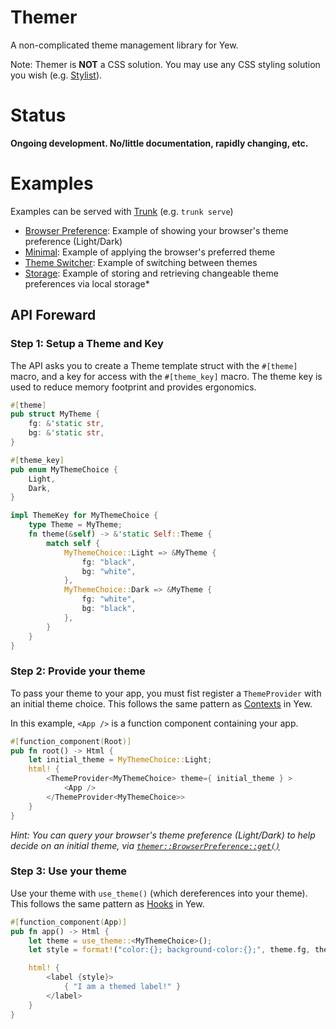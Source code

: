 # Themer
A non-complicated theme management library for Yew.

Note: Themer is **NOT** a CSS solution. You may use any CSS styling solution you wish (e.g. [Stylist](https://crates.io/crates/stylist)).

# Status
**Ongoing development. No/little documentation, rapidly changing, etc.**

# Examples
Examples can be served with [Trunk](https://trunkrs.dev/) (e.g. `trunk serve`)

- [Browser Preference](examples/browser_preferences/): Example of showing your browser's theme preference (Light/Dark)
- [Minimal](examples/minimal/): Example of applying the browser's preferred theme
- [Theme Switcher](examples/theme_switcher/): Example of switching between themes
- [Storage](examples/storage/): Example of storing and retrieving changeable theme preferences via local storage*

## API Foreward
### Step 1: Setup a Theme and Key
The API asks you to create a Theme template struct with the `#[theme]` macro, and a key for access with the `#[theme_key]` macro. The theme key is used to reduce memory footprint and provides ergonomics.
```rs
#[theme]
pub struct MyTheme {
    fg: &'static str,
    bg: &'static str,
}

#[theme_key]
pub enum MyThemeChoice {
    Light,
    Dark,
}

impl ThemeKey for MyThemeChoice {
    type Theme = MyTheme;
    fn theme(&self) -> &'static Self::Theme {
        match self {
            MyThemeChoice::Light => &MyTheme {
                fg: "black",
                bg: "white",
            },
            MyThemeChoice::Dark => &MyTheme {
                fg: "white",
                bg: "black",
            },
        }
    }
}
```

### Step 2: Provide your theme
To pass your theme to your app, you must fist register a `ThemeProvider` with an initial theme choice. This follows the same pattern as [Contexts](https://yew.rs/docs/concepts/contexts) in Yew.

In this example, `<App />` is a function component containing your app.

```rs
#[function_component(Root)]
pub fn root() -> Html {
    let initial_theme = MyThemeChoice::Light;
    html! {
        <ThemeProvider<MyThemeChoice> theme={ initial_theme } >
            <App />
        </ThemeProvider<MyThemeChoice>>
    }
}
```
*Hint: You can query your browser's theme preference (Light/Dark) to help decide on an initial theme, via [`themer::BrowserPreference::get()`](#)*

### Step 3: Use your theme
Use your theme with `use_theme()` (which dereferences into your theme). This follows the same pattern as [Hooks](https://yew.rs/docs/concepts/function-components/pre-defined-hooks) in Yew.

```rs
#[function_component(App)]
pub fn app() -> Html {
    let theme = use_theme::<MyThemeChoice>();
    let style = format!("color:{}; background-color:{};", theme.fg, theme.bg);

    html! {
        <label {style}>
            { "I am a themed label!" }
        </label>
    }
}
```